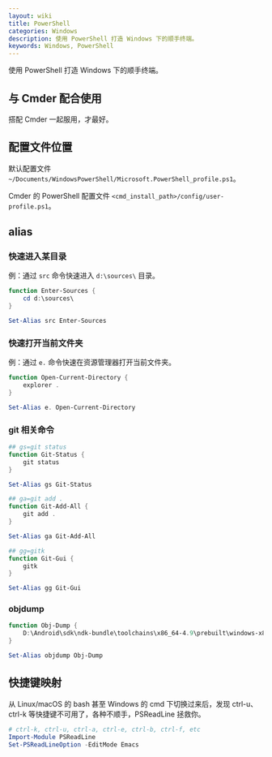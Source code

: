 ```yaml
---
layout: wiki
title: PowerShell
categories: Windows
description: 使用 PowerShell 打造 Windows 下的顺手终端。
keywords: Windows, PowerShell
---
```


使用 PowerShell 打造 Windows 下的顺手终端。

## 与 Cmder 配合使用

搭配 Cmder 一起服用，才最好。

## 配置文件位置

默认配置文件 `~/Documents/WindowsPowerShell/Microsoft.PowerShell_profile.ps1`。

Cmder 的 PowerShell 配置文件 `<cmd_install_path>/config/user-profile.ps1`。

## alias

### 快速进入某目录

例：通过 `src` 命令快速进入 `d:\sources\` 目录。

```powershell
function Enter-Sources {
    cd d:\sources\
}

Set-Alias src Enter-Sources
```

### 快速打开当前文件夹

例：通过 `e.` 命令快速在资源管理器打开当前文件夹。

```powershell
function Open-Current-Directory {
    explorer .
}

Set-Alias e. Open-Current-Directory
```

### git 相关命令

```powershell
## gs=git status
function Git-Status {
    git status
}

Set-Alias gs Git-Status

## ga=git add .
function Git-Add-All {
    git add .
}

Set-Alias ga Git-Add-All

## gg=gitk
function Git-Gui {
    gitk
}

Set-Alias gg Git-Gui
```

### objdump

```powershell
function Obj-Dump {
    D:\Android\sdk\ndk-bundle\toolchains\x86_64-4.9\prebuilt\windows-x86_64\bin\x86_64-linux-android-objdump.exe $args
}

Set-Alias objdump Obj-Dump
```

## 快捷键映射

从 Linux/macOS 的 bash 甚至 Windows 的 cmd 下切换过来后，发现 ctrl-u、ctrl-k 等快捷键不可用了，各种不顺手，PSReadLine 拯救你。

```powershell
# ctrl-k, ctrl-u, ctrl-a, ctrl-e, ctrl-b, ctrl-f, etc
Import-Module PSReadLine
Set-PSReadLineOption -EditMode Emacs
```
